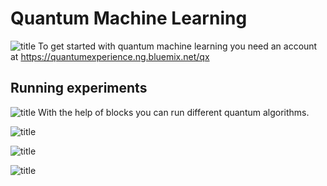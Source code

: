 # Quantum Machine Learning

![title](https://i.imgur.com/g8vj3ft.png)
To get started with quantum machine learning you need an account at https://quantumexperience.ng.bluemix.net/qx

## Running experiments
![title](https://i.imgur.com/RcrxgLp.png)
With the help of blocks you can run different quantum algorithms.

![title](https://i.imgur.com/7yMiFhQ.png)

![title](https://i.imgur.com/GAFib3X.png)

![title](https://i.imgur.com/kCWhU3m.png)
